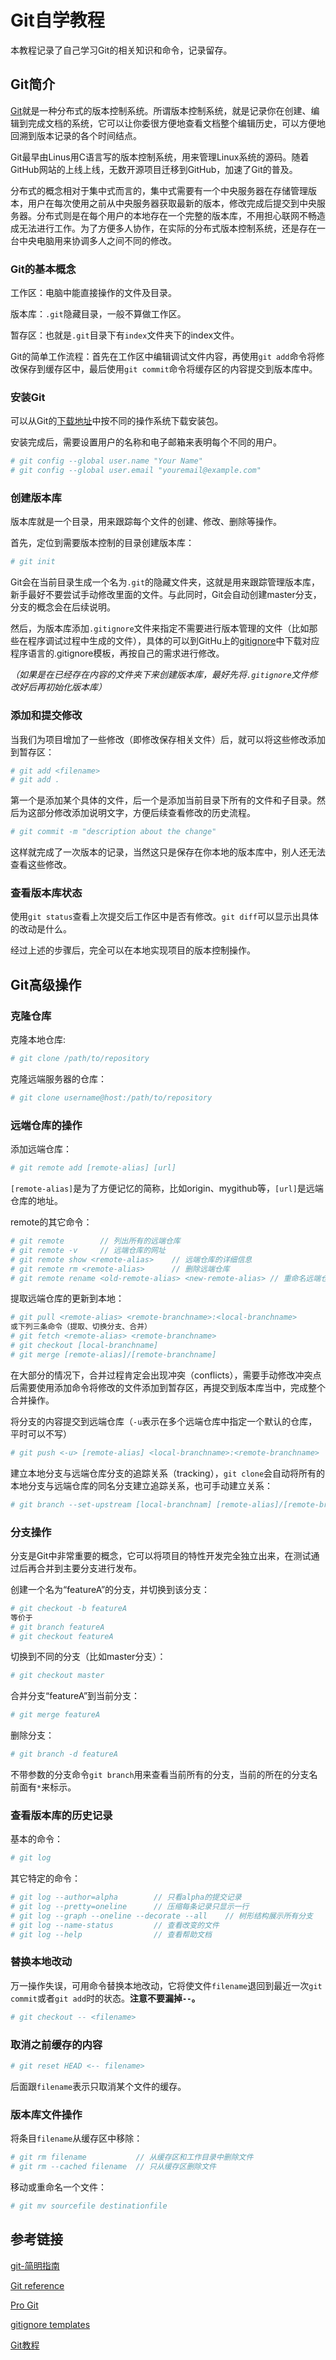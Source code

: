 # Git自学教程

本教程记录了自己学习Git的相关知识和命令，记录留存。

## Git简介

[Git](https://git-scm.com)就是一种分布式的版本控制系统。所谓版本控制系统，就是记录你在创建、编辑到完成文档的系统，它可以让你委很方便地查看文档整个编辑历史，可以方便地回溯到版本记录的各个时间结点。

Git最早由Linus用C语言写的版本控制系统，用来管理Linux系统的源码。随着GitHub网站的上线上线，无数开源项目迁移到GitHub，加速了Git的普及。

分布式的概念相对于集中式而言的，集中式需要有一个中央服务器在存储管理版本，用户在每次使用之前从中央服务器获取最新的版本，修改完成后提交到中央服务器。分布式则是在每个用户的本地存在一个完整的版本库，不用担心联网不畅造成无法进行工作。为了方便多人协作，在实际的分布式版本控制系统，还是存在一台中央电脑用来协调多人之间不同的修改。

### Git的基本概念

工作区：电脑中能直接操作的文件及目录。

版本库：`.git`隐藏目录，一般不算做工作区。

暂存区：也就是`.git`目录下有`index`文件夹下的index文件。

Git的简单工作流程：首先在工作区中编辑调试文件内容，再使用`git add`命令将修改保存到缓存区中，最后使用`git commit`命令将缓存区的内容提交到版本库中。

### 安装Git

可以从Git的[下载地址](https://git-scm.com/download)中按不同的操作系统下载安装包。

安装完成后，需要设置用户的名称和电子邮箱来表明每个不同的用户。

```sh
# git config --global user.name "Your Name"
# git config --global user.email "youremail@example.com"
```

### 创建版本库

版本库就是一个目录，用来跟踪每个文件的创建、修改、删除等操作。

首先，定位到需要版本控制的目录创建版本库：

```sh
# git init
```

Git会在当前目录生成一个名为`.git`的隐藏文件夹，这就是用来跟踪管理版本库，新手最好不要尝试手动修改里面的文件。与此同时，Git会自动创建master分支，分支的概念会在后续说明。

然后，为版本库添加`.gitignore`文件来指定不需要进行版本管理的文件（比如那些在程序调试过程中生成的文件），具体的可以到GitHu上的[gitignore](https://github.com/github/gitignore)中下载对应程序语言的.gitignore模板，再按自己的需求进行修改。

*（如果是在已经存在内容的文件夹下来创建版本库，最好先将`.gitignore`文件修改好后再初始化版本库）*

### 添加和提交修改

当我们为项目增加了一些修改（即修改保存相关文件）后，就可以将这些修改添加到暂存区：

```sh
# git add <filename>
# git add .
```

第一个是添加某个具体的文件，后一个是添加当前目录下所有的文件和子目录。然后为这部分修改添加说明文字，方便后续查看修改的历史流程。

```sh
# git commit -m "description about the change"
```

这样就完成了一次版本的记录，当然这只是保存在你本地的版本库中，别人还无法查看这些修改。

### 查看版本库状态

使用`git status`查看上次提交后工作区中是否有修改。`git diff`可以显示出具体的改动是什么。

经过上述的步骤后，完全可以在本地实现项目的版本控制操作。

## Git高级操作

### 克隆仓库

克隆本地仓库:

```sh
# git clone /path/to/repository
```

克隆远端服务器的仓库：

```sh
# git clone username@host:/path/to/repository
```

### 远端仓库的操作

添加远端仓库：

```sh
# git remote add [remote-alias] [url]
```
`[remote-alias]`是为了方便记忆的简称，比如origin、mygithub等，`[url]`是远端仓库的地址。

remote的其它命令：

```sh
# git remote        // 列出所有的远端仓库
# git remote -v     // 远端仓库的网址
# git remote show <remote-alias>    // 远端仓库的详细信息
# git remote rm <remote-alias>      // 删除远端仓库
# git remote rename <old-remote-alias> <new-remote-alias> // 重命名远端仓库
```

提取远端仓库的更新到本地：

```sh
# git pull <remote-alias> <remote-branchname>:<local-branchname>
或下列三条命令（提取、切换分支、合并）
# git fetch <remote-alias> <remote-branchname>
# git checkout [local-branchname]
# git merge [remote-alias]/[remote-branchname]
```

在大部分的情况下，合并过程肯定会出现冲突（conflicts），需要手动修改冲突点后需要使用添加命令将修改的文件添加到暂存区，再提交到版本库当中，完成整个合并操作。

将分支的内容提交到远端仓库（`-u`表示在多个远端仓库中指定一个默认的仓库，平时可以不写）

```sh
# git push <-u> [remote-alias] <local-branchname>:<remote-branchname>
```

建立本地分支与远端仓库分支的追踪关系（tracking），`git clone`会自动将所有的本地分支与远端仓库的同名分支建立追踪关系，也可手动建立关系：

```sh
# git branch --set-upstream [local-branchnam] [remote-alias]/[remote-branchname]
```

### 分支操作

分支是Git中非常重要的概念，它可以将项目的特性开发完全独立出来，在测试通过后再合并到主要分支进行发布。

创建一个名为“featureA”的分支，并切换到该分支：

```sh
# git checkout -b featureA
等价于
# git branch featureA
# git checkout featureA
```

切换到不同的分支（比如master分支）：

```sh
# git checkout master
```

合并分支“featureA”到当前分支：

```sh
# git merge featureA
```

删除分支：

```sh
# git branch -d featureA
```

不带参数的分支命令`git branch`用来查看当前所有的分支，当前的所在的分支名前面有`*`来标示。

### 查看版本库的历史记录

基本的命令：

```sh
# git log
```

其它特定的命令：

```sh
# git log --author=alpha        // 只看alpha的提交记录
# git log --pretty=oneline      // 压缩每条记录只显示一行
# git log --graph --oneline --decorate --all    // 树形结构展示所有分支
# git log --name-status         // 查看改变的文件
# git log --help                // 查看帮助文档
```

### 替换本地改动

万一操作失误，可用命令替换本地改动，它将使文件`filename`退回到最近一次`git commit`或者`git add`时的状态。**注意不要漏掉`--`。**

```sh
# git checkout -- <filename>
```


### 取消之前缓存的内容

```sh
# git reset HEAD <-- filename>
```

后面跟`filename`表示只取消某个文件的缓存。

### 版本库文件操作

将条目`filename`从缓存区中移除：

```sh
# git rm filename           // 从缓存区和工作目录中删除文件
# git rm --cached filename  // 只从缓存区删除文件
```

移动或重命名一个文件：

```sh
# git mv sourcefile destinationfile
```

## 参考链接

[git-简明指南](http://rogerdudler.github.io/git-guide/index.zh.html)

[Git reference](https://git-scm.com/docs)

[Pro Git](https://git-scm.com/book/en/v2)

[gitignore templates](https://github.com/github/gitignore)

[Git教程](http://www.runoob.com/git/git-tutorial.html)